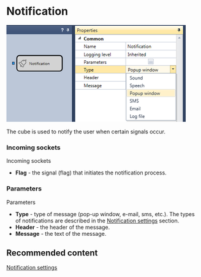 # Notification

![Designer Notice 00](../../../../../../images/designer_notice_00.png)

The cube is used to notify the user when certain signals occur. 

### Incoming sockets

Incoming sockets

- **Flag** \- the signal (flag) that initiates the notification process.

### Parameters

Parameters

- **Type** \- type of message (pop\-up window, e\-mail, sms, etc.). The types of notifications are described in the [Notification settings](../../../../../terminal/notifications.md) section.
- **Header** \- the header of the message.
- **Message** \- the text of the message.

## Recommended content

[Notification settings](../../../../../terminal/notifications.md)
